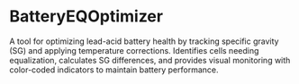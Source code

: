 # BatteryEQOptimizer
A tool for optimizing lead-acid battery health by tracking specific gravity (SG) and applying temperature corrections. Identifies cells needing equalization, calculates SG differences, and provides visual monitoring with color-coded indicators to maintain battery performance.
